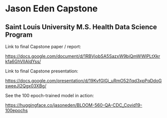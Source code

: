 # Jason Eden Capstone
## Saint Louis University M.S. Health Data Science Program

Link to final Capstone paper / report:

https://docs.google.com/document/d/1RBVjobSA5SazxW9biQmWWlPLtXkrkfa6GhVlIAIdYss/ 

Link to final Capstone presentation:

https://docs.google.com/presentation/d/19KvfGlGj_uRmO52i1qd3xpPqDdoGsweeJI2Qgx03XBg/


See the 100 epoch-trained model in action: 

https://huggingface.co/jasoneden/BLOOM-560-QA-CDC_Covid19-100epochs 
